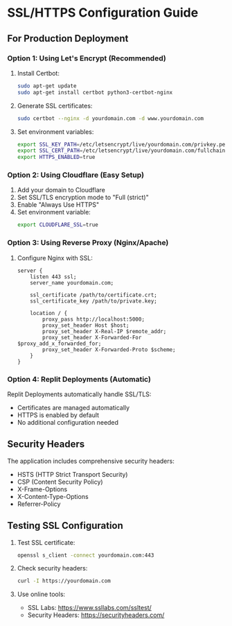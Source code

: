 # SSL/HTTPS Configuration Guide

## For Production Deployment

### Option 1: Using Let's Encrypt (Recommended)

1. Install Certbot:

   ```bash
   sudo apt-get update
   sudo apt-get install certbot python3-certbot-nginx
   ```

2. Generate SSL certificates:

   ```bash
   sudo certbot --nginx -d yourdomain.com -d www.yourdomain.com
   ```

3. Set environment variables:
   ```bash
   export SSL_KEY_PATH=/etc/letsencrypt/live/yourdomain.com/privkey.pem
   export SSL_CERT_PATH=/etc/letsencrypt/live/yourdomain.com/fullchain.pem
   export HTTPS_ENABLED=true
   ```

### Option 2: Using Cloudflare (Easy Setup)

1. Add your domain to Cloudflare
2. Set SSL/TLS encryption mode to "Full (strict)"
3. Enable "Always Use HTTPS"
4. Set environment variable:
   ```bash
   export CLOUDFLARE_SSL=true
   ```

### Option 3: Using Reverse Proxy (Nginx/Apache)

1. Configure Nginx with SSL:
   ```nginx
   server {
       listen 443 ssl;
       server_name yourdomain.com;

       ssl_certificate /path/to/certificate.crt;
       ssl_certificate_key /path/to/private.key;

       location / {
           proxy_pass http://localhost:5000;
           proxy_set_header Host $host;
           proxy_set_header X-Real-IP $remote_addr;
           proxy_set_header X-Forwarded-For $proxy_add_x_forwarded_for;
           proxy_set_header X-Forwarded-Proto $scheme;
       }
   }
   ```

### Option 4: Replit Deployments (Automatic)

Replit Deployments automatically handle SSL/TLS:

- Certificates are managed automatically
- HTTPS is enabled by default
- No additional configuration needed

## Security Headers

The application includes comprehensive security headers:

- HSTS (HTTP Strict Transport Security)
- CSP (Content Security Policy)
- X-Frame-Options
- X-Content-Type-Options
- Referrer-Policy

## Testing SSL Configuration

1. Test SSL certificate:

   ```bash
   openssl s_client -connect yourdomain.com:443
   ```

2. Check security headers:

   ```bash
   curl -I https://yourdomain.com
   ```

3. Use online tools:
   - SSL Labs: https://www.ssllabs.com/ssltest/
   - Security Headers: https://securityheaders.com/
